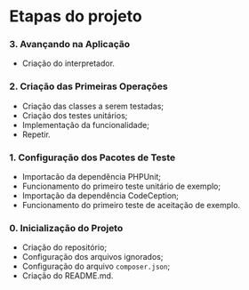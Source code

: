 # Etapas do projeto

### 3. Avançando na Aplicação

- Criação do interpretador.

### 2. Criação das Primeiras Operações

- Criação das classes a serem testadas;
- Criação dos testes unitários;
- Implementação da funcionalidade;
- Repetir.

### 1. Configuração dos Pacotes de Teste

- Importacão da dependência PHPUnit;
- Funcionamento do primeiro teste unitário de exemplo;
- Importação da dependência CodeCeption;
- Funcionamento do primeiro teste de aceitação de exemplo.

### 0. Inicialização do Projeto

- Criação do repositório;
- Configuração dos arquivos ignorados;
- Configuração do arquivo `composer.json`;
- Criação do README.md.
